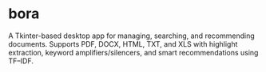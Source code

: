 # bora
A Tkinter-based desktop app for managing, searching, and recommending documents. Supports PDF, DOCX, HTML, TXT, and XLS with highlight extraction, keyword amplifiers/silencers, and smart recommendations using TF–IDF.
